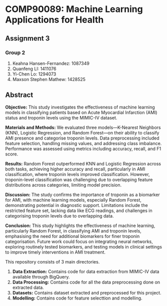 # COMP90089: Machine Learning Applications for Health 
## Assignment 3
### Group 2
1. Keahna Hansen-Fernandez: 1087349
2. Quanfeng LI: 1411076
3. Yi-Chen Lo: 1294073
4. Maxson Stephen Mathew: 1428525

 ## Abstract

**Objective:** This study investigates the effectiveness of machine learning models in classifying patients based on Acute Myocardial Infarction (AMI) status and troponin levels using the MIMIC-IV dataset.

**Materials and Methods:** We evaluated three models—K-Nearest Neighbors (KNN), Logistic Regression, and Random Forest—on their ability to classify AMI presence and categorise troponin levels. Data preprocessing included feature selection, handling missing values, and addressing class imbalance. Performance was assessed using metrics including accuracy, recall, and F1 score.

**Results:** Random Forest outperformed KNN and Logistic Regression across both tasks, achieving higher accuracy and recall, particularly in AMI classification, where troponin levels improved classification. However, troponin-level classification was challenging due to overlapping feature distributions across categories, limiting model precision.

**Discussion:** The study confirms the importance of troponin as a biomarker for AMI, with machine learning models, especially Random Forest, demonstrating potential in diagnostic support. Limitations include the restricted feature set, lacking data like ECG readings, and challenges in categorising troponin levels due to overlapping data.

**Conclusion:** This study highlights the effectiveness of machine learning, particularly Random Forest, in classifying AMI and troponin levels, emphasising the need for additional biomarkers for finer troponin categorisation. Future work could focus on integrating neural networks, exploring routinely tested biomarkers, and testing models in clinical settings to improve timely interventions in AMI treatment.


This repository consists of 3 main directories.

1. **Data Extraction:** Contains code for data extraction from MIMIC-IV data available through BigQuery.
2. **Data Processing:** Contains code for all the data preprocessing done on extracted data.
3. **Datasets:** Contains dataset extracted and preprocessed for this project.
4. **Modelling:** Contains code for feature selecttion and modelling.
